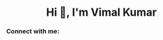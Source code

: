 <h1 align="center">Hi 👋, I'm Vimal Kumar</h1>
<h3 align="left">Connect with me:</h3>
<p align="left">
</p>
